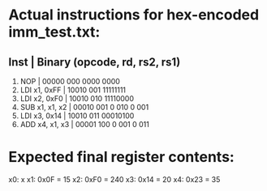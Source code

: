 # Actual instructions for hex-encoded imm_test.txt:
## Inst             | Binary (opcode, rd, rs2, rs1)
1) NOP              | 00000 000 0000 0000
2) LDI x1, 0xFF     | 10010 001 11111111
3) LDI x2, 0xF0     | 10010 010 11110000
4) SUB x1, x1, x2   | 00010 001 0 010 0 001
5) LDI x3, 0x14     | 10010 011 00010100
6) ADD x4, x1, x3   | 00001 100 0 001 0 011

# Expected final register contents:
x0: x
x1: 0x0F = 15
x2: 0xF0 = 240
x3: 0x14 = 20
x4: 0x23 = 35